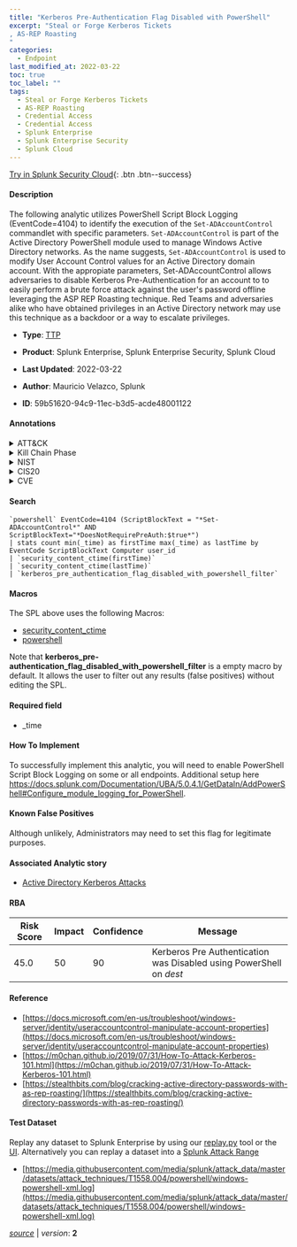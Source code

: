 ```yaml
---
title: "Kerberos Pre-Authentication Flag Disabled with PowerShell"
excerpt: "Steal or Forge Kerberos Tickets
, AS-REP Roasting
"
categories:
  - Endpoint
last_modified_at: 2022-03-22
toc: true
toc_label: ""
tags:
  - Steal or Forge Kerberos Tickets
  - AS-REP Roasting
  - Credential Access
  - Credential Access
  - Splunk Enterprise
  - Splunk Enterprise Security
  - Splunk Cloud
---
```




[Try in Splunk Security Cloud](https://www.splunk.com/en_us/products/cyber-security.html){: .btn .btn--success}

#### Description

The following analytic utilizes PowerShell Script Block Logging (EventCode=4104) to identify the execution of the `Set-ADAccountControl` commandlet with specific parameters. `Set-ADAccountControl` is part of the Active Directory PowerShell module used to manage Windows Active Directory networks. As the name suggests, `Set-ADAccountControl` is used to modify User Account Control values for an Active Directory domain account. With the appropiate parameters, Set-ADAccountControl allows adversaries to disable Kerberos Pre-Authentication for an account to to easily perform a brute force attack against the user's password offline leveraging the ASP REP Roasting technique. Red Teams and adversaries alike who have obtained privileges in an Active Directory network may use this technique as a backdoor or a way to escalate privileges.

- **Type**: [TTP](https://github.com/splunk/security_content/wiki/Detection-Analytic-Types)
- **Product**: Splunk Enterprise, Splunk Enterprise Security, Splunk Cloud

- **Last Updated**: 2022-03-22
- **Author**: Mauricio Velazco, Splunk
- **ID**: 59b51620-94c9-11ec-b3d5-acde48001122


#### Annotations

<details>
  <summary>ATT&CK</summary>

<div markdown="1">


| ID             | Technique        |  Tactic             |
| -------------- | ---------------- |-------------------- |
| [T1558](https://attack.mitre.org/techniques/T1558/) | Steal or Forge Kerberos Tickets | Credential Access |

| [T1558.004](https://attack.mitre.org/techniques/T1558/004/) | AS-REP Roasting | Credential Access |

</div>
</details>


<details>
  <summary>Kill Chain Phase</summary>

<div markdown="1">

* Exploitation


</div>
</details>


<details>
  <summary>NIST</summary>

<div markdown="1">



</div>
</details>

<details>
  <summary>CIS20</summary>

<div markdown="1">



</div>
</details>

<details>
  <summary>CVE</summary>

<div markdown="1">


</div>
</details>

#### Search

```
`powershell` EventCode=4104 (ScriptBlockText = "*Set-ADAccountControl*" AND ScriptBlockText="*DoesNotRequirePreAuth:$true*") 
| stats count min(_time) as firstTime max(_time) as lastTime by EventCode ScriptBlockText Computer user_id 
| `security_content_ctime(firstTime)` 
| `security_content_ctime(lastTime)` 
| `kerberos_pre_authentication_flag_disabled_with_powershell_filter`
```

#### Macros
The SPL above uses the following Macros:
* [security_content_ctime](https://github.com/splunk/security_content/blob/develop/macros/security_content_ctime.yml)
* [powershell](https://github.com/splunk/security_content/blob/develop/macros/powershell.yml)

Note that **kerberos_pre-authentication_flag_disabled_with_powershell_filter** is a empty macro by default. It allows the user to filter out any results (false positives) without editing the SPL.

#### Required field
* _time


#### How To Implement
To successfully implement this analytic, you will need to enable PowerShell Script Block Logging on some or all endpoints. Additional setup here https://docs.splunk.com/Documentation/UBA/5.0.4.1/GetDataIn/AddPowerShell#Configure_module_logging_for_PowerShell.

#### Known False Positives
Although unlikely, Administrators may need to set this flag for legitimate purposes.

#### Associated Analytic story
* [Active Directory Kerberos Attacks](/stories/active_directory_kerberos_attacks)




#### RBA

| Risk Score  | Impact      | Confidence   | Message      |
| ----------- | ----------- |--------------|--------------|
| 45.0 | 50 | 90 | Kerberos Pre Authentication was Disabled using PowerShell on $dest$ |


#### Reference

* [https://docs.microsoft.com/en-us/troubleshoot/windows-server/identity/useraccountcontrol-manipulate-account-properties](https://docs.microsoft.com/en-us/troubleshoot/windows-server/identity/useraccountcontrol-manipulate-account-properties)
* [https://m0chan.github.io/2019/07/31/How-To-Attack-Kerberos-101.html](https://m0chan.github.io/2019/07/31/How-To-Attack-Kerberos-101.html)
* [https://stealthbits.com/blog/cracking-active-directory-passwords-with-as-rep-roasting/](https://stealthbits.com/blog/cracking-active-directory-passwords-with-as-rep-roasting/)



#### Test Dataset
Replay any dataset to Splunk Enterprise by using our [replay.py](https://github.com/splunk/attack_data#using-replaypy) tool or the [UI](https://github.com/splunk/attack_data#using-ui).
Alternatively you can replay a dataset into a [Splunk Attack Range](https://github.com/splunk/attack_range#replay-dumps-into-attack-range-splunk-server)


* [https://media.githubusercontent.com/media/splunk/attack_data/master/datasets/attack_techniques/T1558.004/powershell/windows-powershell-xml.log](https://media.githubusercontent.com/media/splunk/attack_data/master/datasets/attack_techniques/T1558.004/powershell/windows-powershell-xml.log)



[*source*](https://github.com/splunk/security_content/tree/develop/detections/endpoint/kerberos_pre_authentication_flag_disabled_with_powershell.yml) \| *version*: **2**